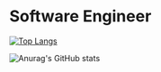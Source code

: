 # Software Engineer

[![Top Langs](https://github-readme-stats.vercel.app/api/top-langs/?username=sergio-abu&layout=compact&theme=tokyonight)](https://github.com/anuraghazra/github-readme-stats)

![Anurag's GitHub stats](https://github-readme-stats.vercel.app/api?username=sergio-abu&count_private=true&show_icons=true&theme=dark)
